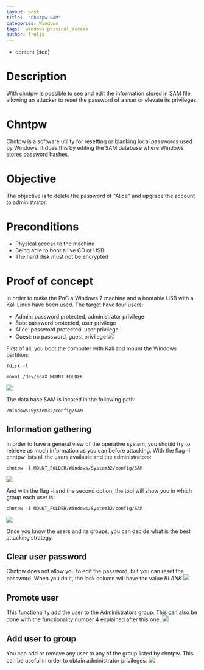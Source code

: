 ```yaml
---
layout: post
title:  "Chntpw SAM"
categories: Windows 
tags:  windows phisical_access
author: Trelis
---
```


* content
{:toc}

# Description
With chntpw is possible to see and edit the information stored in SAM file, allowing an attacker to reset the password of a user or elevate its privileges.




# Chntpw
Chntpw is a software utility for resetting or blanking local passwords used by Windows. It does this by editing the SAM database where Windows stores password hashes.

# Objective
The objective is to delete the password of "Alice" and upgrade the account to administrator.

# Preconditions
* Physical access to the machine 
* Being able to boot a live CD or USB
* The hard disk must not be encrypted

# Proof of concept
In order to make the PoC a Windows 7 machine and a bootable USB with a Kali Linux have been used. The target have four users:
* Admin: password protected, administrator privilege
* Bob: password protected, user privilege
* Alice: password protected, user privilege
* Guest: no password, guest privilege
![](https://raw.githubusercontent.com/LordATM/lordatm.github.io/master/img/2018-01-23-Chntpw-SAM/init.PNG)

First of all, you boot the computer with Kali and mount the Windows partition:
```
fdisk -l
```
```
mount /dev/sdaX MOUNT_FOLDER
```
![](https://raw.githubusercontent.com/LordATM/lordatm.github.io/master/img/2018-01-23-Chntpw-SAM/fdisk.PNG)

The data base SAM is located in the following path: 
```
/Windows/System32/config/SAM
```

## Information gathering
In order to have a general view of the operative system, you should try to retrieve as much information as you can before attacking. With the flag -l chntpw lists all the users available and the administrators:
```
chntpw -l MOUNT_FOLDER/Windows/System32/config/SAM
```
![](https://raw.githubusercontent.com/LordATM/lordatm.github.io/master/img/2018-01-23-Chntpw-SAM/chntpw_list.PNG)

And with the flag -i and the second option, the tool will show you in which group each user is:
```
chntpw -i MOUNT_FOLDER/Windows/System32/config/SAM
```
![](https://raw.githubusercontent.com/LordATM/lordatm.github.io/master/img/2018-01-23-Chntpw-SAM/chntpw_group.PNG)

Once you know the users and its groups, you can decide what is the best attacking strategy. 

## Clear user password
Chntpw does not allow you to edit the password, but you can reset the password. When you do it, the lock column will have the value *BLANK*
![](https://raw.githubusercontent.com/LordATM/lordatm.github.io/master/img/2018-01-23-Chntpw-SAM/chntpw_clearPass.PNG)

## Promote user
This functionality add the user to the Administrators group. This can also be done with the functionality number 4 explained after this one.
![](https://raw.githubusercontent.com/LordATM/lordatm.github.io/master/img/2018-01-23-Chntpw-SAM/chntpw_admin.PNG)

## Add user to group
You can add or remove any user to any of the group listed by chntpw. This can be useful in order to obtain administrator privileges.
![](https://raw.githubusercontent.com/LordATM/lordatm.github.io/master/img/2018-01-23-Chntpw-SAM/chntpw_addToGroup.PNG)


